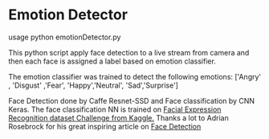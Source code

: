 # Emotion Detector

usage
python emotionDetector.py

This python script apply face detection to a live stream from camera and then each face is assigned a label based on emotion classifier.

The emotion classifier was trained to detect the following emotions: ['Angry' , 'Disgust' ,'Fear', 'Happy','Neutral', 'Sad','Surprise']

Face Detection done by Caffe Resnet-SSD and  Face classification by CNN Keras. The face classification NN is trained on [Facial Expression Recognition dataset Challenge from Kaggle.](https://www.kaggle.com/c/challenges-in-representation-learning-facial-expression-recognition-challenge)
Thanks a lot to  Adrian Rosebrock  for his great inspiring article on  [Face  Detection](https://www.pyimagesearch.com/2018/02/26/face-detection-with-opencv-and-deep-learning/)

